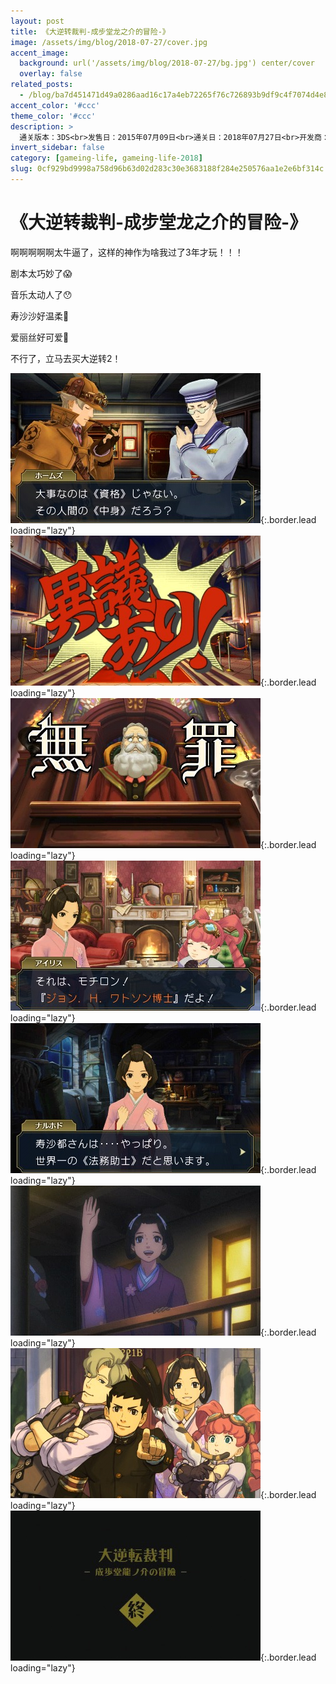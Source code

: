 ```yaml
---
layout: post
title: 《大逆转裁判-成步堂龙之介的冒险-》
image: /assets/img/blog/2018-07-27/cover.jpg
accent_image: 
  background: url('/assets/img/blog/2018-07-27/bg.jpg') center/cover
  overlay: false
related_posts:
  - /blog/ba7d451471d49a0286aad16c17a4eb72265f76c726893b9df9c4f7074d4e822a/
accent_color: '#ccc'
theme_color: '#ccc'
description: >
  通关版本：3DS<br>发售日：2015年07月09日<br>通关日：2018年07月27日<br>开发商：CAPCOM<br>发行商：CAPCOM
invert_sidebar: false
category: [gameing-life, gameing-life-2018]
slug: 0cf929bd9998a758d96b63d02d283c30e3683188f284e250576aa1e2e6bf314c
---
```


# 《大逆转裁判-成步堂龙之介的冒险-》

啊啊啊啊啊太牛逼了，这样的神作为啥我过了3年才玩！！！

剧本太巧妙了😱

音乐太动人了😯

寿沙沙好温柔🤤

爱丽丝好可爱🤤

不行了，立马去买大逆转2！

![](/assets/img/blog/2018-07-27/1.jpg){:.border.lead loading="lazy"}
![](/assets/img/blog/2018-07-27/2.jpg){:.border.lead loading="lazy"}
![](/assets/img/blog/2018-07-27/3.jpg){:.border.lead loading="lazy"}
![](/assets/img/blog/2018-07-27/4.jpg){:.border.lead loading="lazy"}
![](/assets/img/blog/2018-07-27/5.jpg){:.border.lead loading="lazy"}
![](/assets/img/blog/2018-07-27/6.jpg){:.border.lead loading="lazy"}
![](/assets/img/blog/2018-07-27/7.jpg){:.border.lead loading="lazy"}
![](/assets/img/blog/2018-07-27/8.jpg){:.border.lead loading="lazy"}

